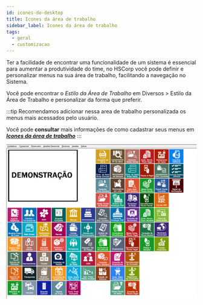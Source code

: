 ```yaml
---
id: icones-do-desktop
title: Icones da área de trabalho
sidebar_label: Icones da área de trabalho
tags:
  - geral
  - customizacao
---
```


Ter a facilidade de encontrar uma funcionalidade de um sistema é essencial para aumentar a produtividade do time, no HSCorp você pode definir e personalizar menus na sua área de trabalho, facilitando a navegação no Sistema.

Você pode encontrar o _Estilo da Área de Trabalho_ em <highlight bgColor="#54638c">Diversos > Estilo da Área de Trabalho</highlight> e personalizar da forma que preferir.

:::tip
Recomendamos adicionar nessa area de trabalho personalizada os menus mais acessados pelo usuário.

Você pode **consultar** mais informações de como cadastrar seus menus em _**[Icones da área de trabalho](/docs/geral/customizacao/icones-do-desktop)**_
:::

![desktop-icons](./img/icones-do-desktop/desktop-icons.png)
